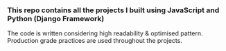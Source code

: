 <h3>This repo contains all the projects I built using JavaScript and Python (Django Framework) </h3>
The code is written considering high readability & optimised pattern.
Production grade practices are used throughout the projects.
